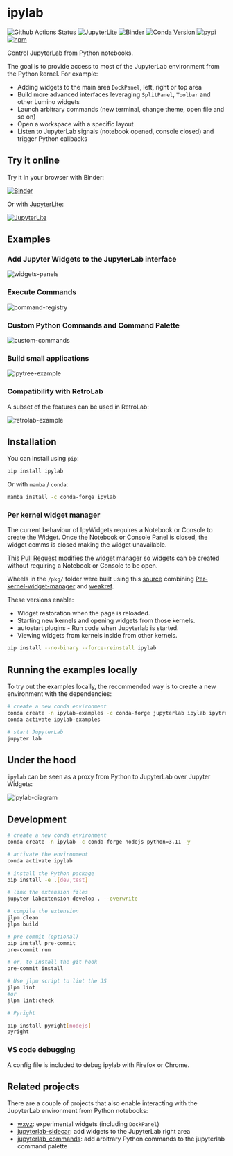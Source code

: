 # ipylab

![Github Actions Status](https://github.com/jtpio/ipylab/workflows/Build/badge.svg)
[![JupyterLite](https://jupyterlite.rtfd.io/en/latest/_static/badge-launch.svg)](https://ipylab.readthedocs.io/en/latest/lite/lab)
[![Binder](https://mybinder.org/badge_logo.svg)](https://mybinder.org/v2/gh/jtpio/ipylab/main?urlpath=lab/tree/examples/widgets.ipynb)
[![Conda Version](https://img.shields.io/conda/vn/conda-forge/ipylab.svg)](https://anaconda.org/conda-forge/ipylab)
[![pypi](https://img.shields.io/pypi/v/ipylab.svg)](https://pypi.python.org/pypi/ipylab)
[![npm](https://img.shields.io/npm/v/ipylab.svg)](https://www.npmjs.com/package/ipylab)

Control JupyterLab from Python notebooks.

The goal is to provide access to most of the JupyterLab environment from the Python kernel. For example:

- Adding widgets to the main area `DockPanel`, left, right or top area
- Build more advanced interfaces leveraging `SplitPanel`, `Toolbar` and other Lumino widgets
- Launch arbitrary commands (new terminal, change theme, open file and so on)
- Open a workspace with a specific layout
- Listen to JupyterLab signals (notebook opened, console closed) and trigger Python callbacks

## Try it online

Try it in your browser with Binder:

[![Binder](https://mybinder.org/badge_logo.svg)](https://mybinder.org/v2/gh/jtpio/ipylab/main?urlpath=lab/tree/examples/widgets.ipynb)

Or with [JupyterLite](https://github.com/jupyterlite/jupyterlite):

[![JupyterLite](https://jupyterlite.rtfd.io/en/latest/_static/badge-launch.svg)](https://ipylab.readthedocs.io/en/latest/lite/lab)

## Examples

### Add Jupyter Widgets to the JupyterLab interface

![widgets-panels](https://user-images.githubusercontent.com/591645/80025074-59104280-84e0-11ea-9766-0cb49cba285a.gif)

### Execute Commands

![command-registry](https://user-images.githubusercontent.com/591645/80026017-beb0fe80-84e1-11ea-842d-fa3bf5bc4a9b.gif)

### Custom Python Commands and Command Palette

![custom-commands](https://user-images.githubusercontent.com/591645/80026023-c1135880-84e1-11ea-9e83-fdb739659357.gif)

### Build small applications

![ipytree-example](https://user-images.githubusercontent.com/591645/80026006-b8bb1d80-84e1-11ea-87cc-86495186b938.gif)

### Compatibility with RetroLab

A subset of the features can be used in RetroLab:

![retrolab-example](https://user-images.githubusercontent.com/591645/141700044-3c39661a-8a9a-4e6b-a031-03724e0df25b.gif)

## Installation

You can install using `pip`:

```bash
pip install ipylab
```

Or with `mamba` / `conda`:

```bash
mamba install -c conda-forge ipylab
```

### Per kernel widget manager

The current behaviour of IpyWidgets requires a Notebook or Console to create the
Widget. Once the Notebook or Console Panel is closed, the widget comms is closed
making the widget unavailable.

This [Pull Request](https://github.com/jupyter-widgets/ipywidgets/pull/3922) modifies
the widget manager so widgets can be created without requiring a Notebook or Console
to be open.

Wheels in the `/pkg/` folder were built using this [source](https://github.com/fleming79/ipywidgets/tree/weakref-and-per-kernel-widget-manager)
combining [Per-kernel-widget-manager](https://github.com/jupyter-widgets/ipywidgets/pull/3922)
and [weakref](https://github.com/fleming79/ipywidgets/tree/weakref).

These versions enable:

- Widget restoration when the page is reloaded.
- Starting new kernels and opening widgets from those kernels.
- autostart plugins - Run code when Jupyterlab is started.
- Viewing widgets from kernels inside from other kernels.

```bash
pip install --no-binary --force-reinstall ipylab
```

## Running the examples locally

To try out the examples locally, the recommended way is to create a new environment with the dependencies:

```bash
# create a new conda environment
conda create -n ipylab-examples -c conda-forge jupyterlab ipylab ipytree bqplot ipywidgets numpy
conda activate ipylab-examples

# start JupyterLab
jupyter lab
```

## Under the hood

`ipylab` can be seen as a proxy from Python to JupyterLab over Jupyter Widgets:

![ipylab-diagram](./docs/ipylab.png)

## Development

```bash
# create a new conda environment
conda create -n ipylab -c conda-forge nodejs python=3.11 -y

# activate the environment
conda activate ipylab

# install the Python package
pip install -e .[dev,test]

# link the extension files
jupyter labextension develop . --overwrite

# compile the extension
jlpm clean
jlpm build

# pre-commit (optional)
pip install pre-commit
pre-commit run

# or, to install the git hook
pre-commit install

# Use jlpm script to lint the JS
jlpm lint
#or
jlpm lint:check

# Pyright

pip install pyright[nodejs]
pyright
```

### VS code debugging

A config file is included to debug ipylab with Firefox or Chrome.

## Related projects

There are a couple of projects that also enable interacting with the JupyterLab environment from Python notebooks:

- [wxyz](https://github.com/deathbeds/wxyz): experimental widgets (including `DockPanel`)
- [jupyterlab-sidecar](https://github.com/jupyter-widgets/jupyterlab-sidecar): add widgets to the JupyterLab right area
- [jupyterlab_commands](https://github.com/timkpaine/jupyterlab_commands): add arbitrary Python commands to the jupyterlab command palette
